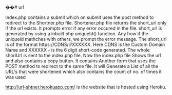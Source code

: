 ��# url

Index.php contains a submit which on submit uses the post method to redirect to the Shortner.php file.
Shortener.php file returns the short_url only if the url exists. It prompts error if any error occured in the file.
short_url is generated by using a inbuilt php uniqueId() function. Any how if the uniqueid mathches with others, we prompt the error message.
The short_url is of the format https://CDNS/i?XXXXXX. Here CDNS is the Custom Domain Name and XXXXXX - is the 6 digit short-code generated.
The whole shorlUrl is sent to the index.php file. Now the index.php file Shows the url and also contains a copy button. 
It contains Another form that uses the POST method to redirect to the same file.
It will Generate a List of all the URL's that were shortened which also contains the count of no. of times it was used


http://url-shtner.herokuapp.com/ is the website that is hosted using Heroku.
